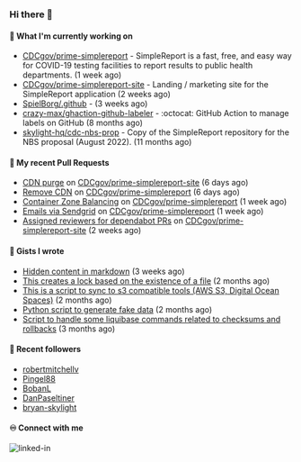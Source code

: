 ### Hi there 👋

#### 🚀 What I'm currently working on

- [CDCgov/prime-simplereport](https://github.com/CDCgov/prime-simplereport) - SimpleReport is a fast, free, and easy way for COVID-19 testing facilities to report results to public health departments. (1 week ago)
- [CDCgov/prime-simplereport-site](https://github.com/CDCgov/prime-simplereport-site) - Landing / marketing site for the SimpleReport application (2 weeks ago)
- [SpielBorg/.github](https://github.com/SpielBorg/.github) -  (3 weeks ago)
- [crazy-max/ghaction-github-labeler](https://github.com/crazy-max/ghaction-github-labeler) - :octocat: GitHub Action to manage labels on GitHub (8 months ago)
- [skylight-hq/cdc-nbs-prop](https://github.com/skylight-hq/cdc-nbs-prop) - Copy of the SimpleReport repository for the NBS proposal (August 2022). (11 months ago)

#### 🔨 My recent Pull Requests

- [CDN purge](https://github.com/CDCgov/prime-simplereport-site/pull/555) on [CDCgov/prime-simplereport-site](https://github.com/CDCgov/prime-simplereport-site) (6 days ago)
- [Remove CDN](https://github.com/CDCgov/prime-simplereport/pull/6052) on [CDCgov/prime-simplereport](https://github.com/CDCgov/prime-simplereport) (6 days ago)
- [Container Zone Balancing](https://github.com/CDCgov/prime-simplereport/pull/6051) on [CDCgov/prime-simplereport](https://github.com/CDCgov/prime-simplereport) (1 week ago)
- [Emails via Sendgrid](https://github.com/CDCgov/prime-simplereport/pull/6044) on [CDCgov/prime-simplereport](https://github.com/CDCgov/prime-simplereport) (1 week ago)
- [Assigned reviewers for dependabot PRs](https://github.com/CDCgov/prime-simplereport-site/pull/547) on [CDCgov/prime-simplereport-site](https://github.com/CDCgov/prime-simplereport-site) (2 weeks ago)

#### 📓 Gists I wrote

- [Hidden content in markdown](https://gist.github.com/cffeb79c933f98279c46906f390fd3a0) (3 weeks ago)
- [This creates a lock based on the existence of a file](https://gist.github.com/6bb524c02a636a478f49d7387f57869b) (2 months ago)
- [This is a script to sync to s3 compatible tools (AWS S3, Digital Ocean Spaces)](https://gist.github.com/7a42ab3b5203a9eca579f0a80a9dc63b) (2 months ago)
- [Python script to generate fake data](https://gist.github.com/ea13a03b628e2d682334c0adf38400c5) (2 months ago)
- [Script to handle some liquibase commands related to checksums and rollbacks](https://gist.github.com/ac68b4781c7c500bf5c2aa9bd4aaff7c) (3 months ago)

#### 👯 Recent followers

- [robertmitchellv](https://github.com/robertmitchellv)
- [Pingel88](https://github.com/Pingel88)
- [BobanL](https://github.com/BobanL)
- [DanPaseltiner](https://github.com/DanPaseltiner)
- [bryan-skylight](https://github.com/bryan-skylight)

#### ♾️ Connect with me
[<img align="left" alt="linked-in" src="https://img.shields.io/badge/linkedin-%230077B5.svg?&style=for-the-badge&logo=linkedin&logoColor=white" />](https://www.linkedin.com/in/alismx)

